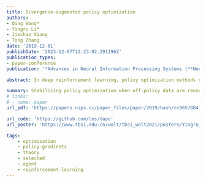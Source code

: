 ```yaml
---
title: Divergence-augmented policy optimization
authors:
- Qing Wang*
- Yingru Li*
- Jiechao Xiong
- Tong Zhang
date: '2019-12-01'
publishDate: '2023-12-07T12:23:02.291196Z'
publication_types:
- paper-conference
publication: '*Advances in Neural Information Processing Systems (**NeurIPS**)*'

abstract: In deep reinforcement learning, policy optimization methods need to deal with issues such as function approximation and the reuse of off-policy data. Standard policy gradient methods do not handle off-policy data well, leading to premature convergence and instability. This paper introduces a method to stabilize policy optimization when off-policy data are reused. The idea is to include a Bregman divergence between the behavior policy that generates the data and the current policy to ensure small and safe policy updates with off-policy data. The Bregman divergence is calculated between the state distributions of two policies, instead of only on the action probabilities, leading to a divergence augmentation formulation. Empirical experiments on Atari games show that in the data-scarce scenario where the reuse of off-policy data becomes necessary, our method can achieve better performance than other state-of-the-art deep reinforcement learning algorithms.

summary: Stabilizing policy optimization when off-policy data are reused, addressing the data efficiency issue in RL for real-world problems.
# links:
# - name: paper
url_pdf: 'https://papers.nips.cc/paper_files/paper/2019/hash/cc9657884708170e160c8372d92f3535-Abstract.html'

url_code: 'https://github.com/lns/dapo'
url_poster: 'https://www.tbsi.edu.cn/wolt/tbsi_wolt2021/posters/Yingru_Li_1.pdf'

tags:
    - optimization
    - policy-gradients
    - theory
    - selected
    - agent
    - reinforcement-learning
---
```

